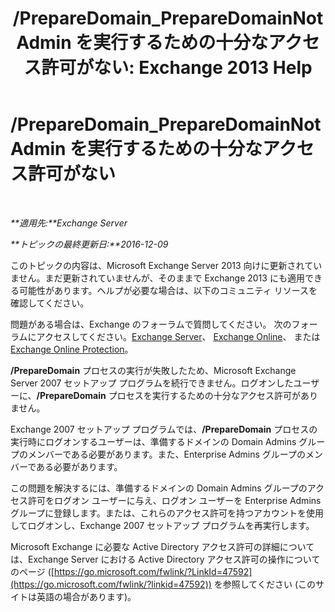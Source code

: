 ﻿---
title: '/PrepareDomain_PrepareDomainNotAdmin を実行するための十分なアクセス許可がない: Exchange 2013 Help'
TOCTitle: /PrepareDomain_PrepareDomainNotAdmin を実行するための十分なアクセス許可がない
ms:assetid: c33a2bc0-5b07-49b8-a1c1-53baa4933d44
ms:mtpsurl: https://technet.microsoft.com/ja-jp/library/ms.exch.setupreadiness.preparedomainnotadmin(v=EXCHG.150)
ms:contentKeyID: 48270030
ms.date: 04/24/2018
mtps_version: v=EXCHG.150
ms.translationtype: HT
---

# /PrepareDomain\_PrepareDomainNotAdmin を実行するための十分なアクセス許可がない

 

_**適用先:**Exchange Server_

_**トピックの最終更新日:**2016-12-09_

このトピックの内容は、Microsoft Exchange Server 2013 向けに更新されていません。まだ更新されていませんが、そのままで Exchange 2013 にも適用できる可能性があります。ヘルプが必要な場合は、以下のコミュニティ リソースを確認してください。

問題がある場合は、Exchange のフォーラムで質問してください。 次のフォーラムにアクセスしてください。[Exchange Server](https://go.microsoft.com/fwlink/p/?linkid=60612)、 [Exchange Online](https://go.microsoft.com/fwlink/p/?linkid=267542)、 または [Exchange Online Protection](https://go.microsoft.com/fwlink/p/?linkid=285351)。

**/PrepareDomain** プロセスの実行が失敗したため、Microsoft Exchange Server 2007 セットアップ プログラムを続行できません。ログオンしたユーザーに、**/PrepareDomain** プロセスを実行するための十分なアクセス許可がありません。

Exchange 2007 セットアップ プログラムでは、**/PrepareDomain** プロセスの実行時にログオンするユーザーは、準備するドメインの Domain Admins グループのメンバーである必要があります。また、Enterprise Admins グループのメンバーである必要があります。

この問題を解決するには、準備するドメインの Domain Admins グループのアクセス許可をログオン ユーザーに与え、ログオン ユーザーを Enterprise Admins グループに登録します。または、これらのアクセス許可を持つアカウントを使用してログオンし、Exchange 2007 セットアップ プログラムを再実行します。

Microsoft Exchange に必要な Active Directory アクセス許可の詳細については、Exchange Server における Active Directory アクセス許可の操作についてのページ ([https://go.microsoft.com/fwlink/?LinkId=47592](https://go.microsoft.com/fwlink/?linkid=47592)) を参照してください (このサイトは英語の場合があります)。

